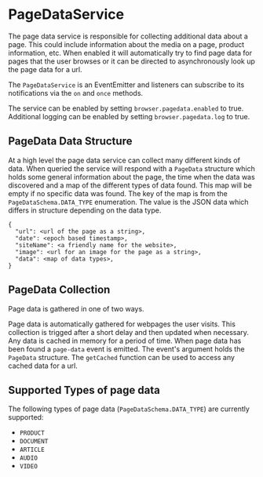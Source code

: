 # PageDataService

The page data service is responsible for collecting additional data about a page. This could include
information about the media on a page, product information, etc. When enabled it will automatically
try to find page data for pages that the user browses or it can be directed to asynchronously look
up the page data for a url.

The `PageDataService` is an EventEmitter and listeners can subscribe to its notifications via the
`on` and `once` methods.

The service can be enabled by setting `browser.pagedata.enabled` to true. Additional logging can be
enabled by setting `browser.pagedata.log` to true.

## PageData Data Structure

At a high level the page data service can collect many different kinds of data. When queried the
service will respond with a `PageData` structure which holds some general information about the
page, the time when the data was discovered and a map of the different types of data found. This map
will be empty if no specific data was found. The key of the map is from the
`PageDataSchema.DATA_TYPE` enumeration. The value is the JSON data which differs in structure
depending on the data type.

```
{
  "url": <url of the page as a string>,
  "date": <epoch based timestamp>,
  "siteName": <a friendly name for the website>,
  "image": <url for an image for the page as a string>,
  "data": <map of data types>,
}
```

## PageData Collection

Page data is gathered in one of two ways.

Page data is automatically gathered for webpages the user visits. This collection is trigged after
a short delay and then updated when necessary. Any data is cached in memory for a period of time.
When page data has been found a `page-data` event is emitted. The event's argument holds the
`PageData` structure. The `getCached` function can be used to access any cached data for a url.

## Supported Types of page data

The following types of page data (`PageDataSchema.DATA_TYPE`) are currently supported:

- `PRODUCT`
- `DOCUMENT`
- `ARTICLE`
- `AUDIO`
- `VIDEO`
